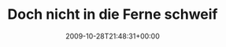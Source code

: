 ---
retweeted: false
source: <a href="http://twitter.com" rel="nofollow">Twitter Web Client</a>
entities:
  hashtags: []
  symbols: []
  user_mentions: []
  urls: []
display_text_range:
- '0'
- '115'
favorite_count: '0'
id_str: '5241483227'
truncated: false
retweet_count: '0'
id: '5241483227'
created_at: Wed Oct 28 21:48:31 +0000 2009
favorited: false
full_text: 'Doch nicht in die Ferne schweifen: Trotz Wortspielfoo, sehr nette Kneipe
  ''Scotch & Sofa'' gleich am Senefelderplatz.'
lang: de
tags:
- pesos:twitter
date: '2009-10-28T21:48:31+00:00'
src: https://twitter.com/bascht/status/5241483227
original_url: https://twitter.com/bascht/status/5241483227
type: twitter_tweet
text: 'Doch nicht in die Ferne schweifen: Trotz Wortspielfoo, sehr nette Kneipe ''Scotch
  & Sofa'' gleich am Senefelderplatz.'
title: Doch nicht in die Ferne schweif

---